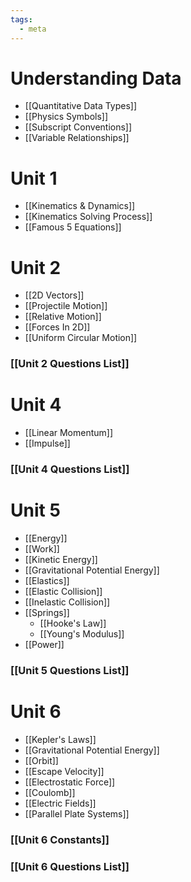 ```yaml
---
tags:
  - meta
---
```

# Understanding Data
- [[Quantitative Data Types]]
- [[Physics Symbols]]
- [[Subscript Conventions]]
- [[Variable Relationships]]
# Unit 1
- [[Kinematics & Dynamics]]
- [[Kinematics Solving Process]]
- [[Famous 5 Equations]]
# Unit 2
- [[2D Vectors]]
- [[Projectile Motion]]
- [[Relative Motion]]
- [[Forces In 2D]]
- [[Uniform Circular Motion]]
### [[Unit 2 Questions List]]
# Unit 4
- [[Linear Momentum]]
- [[Impulse]]
### [[Unit 4 Questions List]]
# Unit 5
- [[Energy]]
- [[Work]]
- [[Kinetic Energy]]
- [[Gravitational Potential Energy]]
- [[Elastics]]
- [[Elastic Collision]]
- [[Inelastic Collision]]
- [[Springs]]
	- [[Hooke's Law]]
	- [[Young's Modulus]]
- [[Power]]
### [[Unit 5 Questions List]]
# Unit 6
- [[Kepler's Laws]]
- [[Gravitational Potential Energy]]
- [[Orbit]]
- [[Escape Velocity]]
- [[Electrostatic Force]]
- [[Coulomb]]
- [[Electric Fields]]
- [[Parallel Plate Systems]]
### [[Unit 6 Constants]]
### [[Unit 6 Questions List]]
